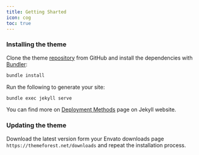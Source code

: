 ```yaml
---
title: Getting Sharted
icon: cog
toc: true
---
```


### Installing the theme

Clone the theme [repository](https://github.com/ivanchromjak/jekyll-theme-lite) from GitHub and install the dependencies with [Bundler](http://bundler.io/):

```bash
bundle install
```

Run the following to generate your site:
```bash
bundle exec jekyll serve
```

You can find more on [Deployment Methods](https://jekyllrb.com/docs/deployment-methods/) page on Jekyll website.

### Updating the theme

Download the latest version form your Envato downloads page `https://themeforest.net/downloads` and repeat the installation process.

